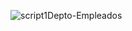 
![script1Depto-Empleados](https://user-images.githubusercontent.com/99824291/170843715-fee32ff2-4ed3-42e8-a991-7fb8c5965d2e.png)
